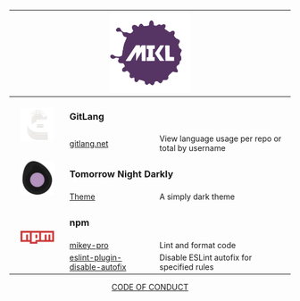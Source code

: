 <!DOCTYPE html>
<div align="center">
  <table>
    <thead>
      <tr>
        <th align="left" colspan="3" width="800px">
          <div align="center">
            <a href="https://mikl.io">
              <img
                width="144px"
                height="144px"
                src="./img/mikl-logo.svg"
                alt="MIKL icon"
              />
            </a>
          </div>
        </th>
      </tr>
    </thead>
    <tbody>
      <tr>
        <td rowspan="2" width="20%" align="center">
          <a href="https://gitlang.net">
            <img
              src="./img/gitlang.svg"
              style="width: 60px"
              alt="Gitlang icon"
            />
          </a>
        </td>
        <td colspan="2">
          <b>
            <h3>GitLang</h3>
          </b>
        </td>
      </tr>
      <tr>
        <td width="32%">
          <a href="https://github.com/chiefmikey/gitlang">gitlang.net</a>
        </td>
        <td valign="center">
          View language usage per repo or total by username
        </td>
      </tr>
      <tr>
        <td rowspan="2" width="20%" align="center">
          <a href="https://simplydark.net">
            <img
              src="./img/tomorrow-night-darkly.svg"
              style="width: 60px"
              alt="Tomorrow Night Darkly icon"
            />
          </a>
        </td>
        <td colspan="2">
          <b>
            <h3>Tomorrow Night Darkly</h3>
          </b>
        </td>
      </tr>
      <tr>
        <td width="32%">
          <a href="https://github.com/chiefmikey/tomorrow-night-darkly"
            >Theme</a
          >
        </td>
        <td valign="center">A simply dark theme</td>
      </tr>
      <tr>
        <td rowspan="3" width="20%" align="center">
          <a href="https://www.npmjs.com/settings/chiefmikey/packages">
            <img src="./img/npm.svg" style="width: 60px" alt="npm icon" />
          </a>
        </td>
        <td colspan="2">
          <b>
            <h3>npm</h3>
          </b>
        </td>
      </tr>
      <tr>
        <td width="32%">
          <a href="https://github.com/chiefmikey/mikey-pro"
            >mikey-pro</a
          >
        </td>
        <td valign="center">Lint and format code</td>
      </tr>
      <tr>
        <td width="32%">
          <a href="https://github.com/chiefmikey/eslint-plugin-disable-autofix"
            >eslint-plugin-disable-autofix</a
          >
        </td>
        <td valign="center">Disable ESLint autofix for specified rules</td>
      </tr>
    </tbody>
  </table>
  <a href="https://chiefmikey.github.io/CODE_OF_CONDUCT/">CODE OF CONDUCT</a>
</div>
